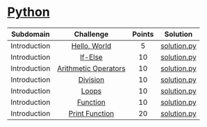 # [Python](https://www.hackerrank.com/domains/python)

| Subdomain    | Challenge                                                                                         | Points | Solution                                                                                                                    |
| :----------: | :-----------------------------------------------------------------------------------------------: | :----: | :-------------------------------------------------------------------------------------------------------------------------: |
| Introduction | [Hello, World](https://www.hackerrank.com/challenges/py-hello-world/problem)                      | 5      | [solution.py](https://github.com/pradippatil/hackerrank/blob/master/Python/Introduction/Hello%2C%20World/solution.py)       |
| Introduction | [If-Else](https://www.hackerrank.com/challenges/py-if-else/problem)                               | 10     | [solution.py](https://github.com/pradippatil/hackerrank/blob/master/Python/Introduction/If-Else/solution.py)                |
| Introduction | [Arithmetic Operators](https://www.hackerrank.com/challenges/python-arithmetic-operators/problem) | 10     | [solution.py](https://github.com/pradippatil/hackerrank/blob/master/Python/Introduction/Arithmetic%20Operators/solution.py) |
| Introduction | [Division](https://www.hackerrank.com/challenges/python-division/problem)                         | 10     | [solution.py](https://github.com/pradippatil/hackerrank/blob/master/Python/Introduction/Division/solution.py)               |
| Introduction | [Loops](https://www.hackerrank.com/challenges/python-loops/problem)                               | 10     | [solution.py](https://github.com/pradippatil/hackerrank/blob/master/Python/Introduction/Loops/solution.py)                  |
| Introduction | [Function](https://www.hackerrank.com/challenges/write-a-function/problem)                        | 10     | [solution.py](https://github.com/pradippatil/hackerrank/blob/master/Python/Introduction/Function/solution.py)               |
| Introduction | [Print Function](https://www.hackerrank.com/challenges/python-print/problem)                      | 20     | [solution.py](https://github.com/pradippatil/hackerrank/blob/master/Python/Introduction/Print%20Function/solution.py)       |
